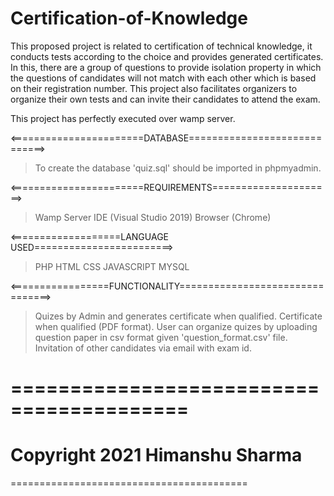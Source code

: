 # Certification-of-Knowledge
This proposed project is related to certification of technical knowledge, it conducts tests according to the choice and provides generated certificates. In this, there are a group of questions to provide isolation property in which the questions of candidates will not match with each other which is based on their registration number. This project also facilitates organizers to organize their own tests and can invite their candidates to attend the exam.

This project has perfectly executed over wamp server.

<=======================DATABASE=============================>
> To create the database 'quiz.sql' should be imported in phpmyadmin.

<=======================REQUIREMENTS=====================>
> Wamp Server
> IDE (Visual Studio 2019)
> Browser (Chrome)

<===================LANGUAGE USED========================>
> PHP
> HTML
> CSS
> JAVASCRIPT
> MYSQL

<=================FUNCTIONALITY================================>
> Quizes by Admin and generates certificate when qualified.
> Certificate when qualified (PDF format).
> User can organize quizes by uploading question paper in csv format given 'question_format.csv' file.
> Invitation of other candidates via email with exam id.

=========================================
=========================================
Copyright 2021 Himanshu Sharma
=========================================
=========================================
